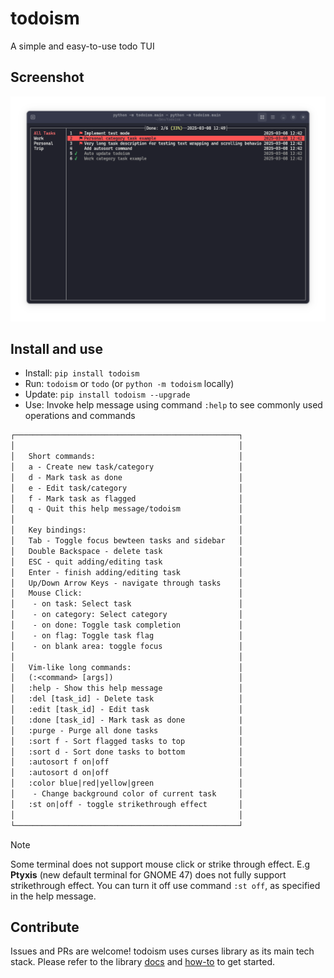 # todoism

A simple and easy-to-use todo TUI

## Screenshot

![UI](./assets/screenshot-v1.21.2.png)

## Install and use

- Install: `pip install todoism`
- Run: `todoism` or `todo` (or `python -m todoism` locally)
- Update: `pip install todoism --upgrade`
- Use: Invoke help message using command `:help` to see commonly used operations and commands

```txt
┌──────────────────────────────────────────────────┐
│                                                  │
│   Short commands:                                │
│   a - Create new task/category                   │
│   d - Mark task as done                          │
│   e - Edit task/category                         │
│   f - Mark task as flagged                       │
│   q - Quit this help message/todoism             │
│                                                  │
│   Key bindings:                                  │
│   Tab - Toggle focus bewteen tasks and sidebar   │
│   Double Backspace - delete task                 │
│   ESC - quit adding/editing task                 │
│   Enter - finish adding/editing task             │
│   Up/Down Arrow Keys - navigate through tasks    │
│   Mouse Click:                                   │
│    - on task: Select task                        │
│    - on category: Select category                │
│    - on done: Toggle task completion             │
│    - on flag: Toggle task flag                   │
│    - on blank area: toggle focus                 │
│                                                  │
│   Vim-like long commands:                        │
│   (:<command> [args])                            │
│   :help - Show this help message                 │
│   :del [task_id] - Delete task                   │
│   :edit [task_id] - Edit task                    │
│   :done [task_id] - Mark task as done            |
│   :purge - Purge all done tasks                  │
│   :sort f - Sort flagged tasks to top            │
│   :sort d - Sort done tasks to bottom            │
│   :autosort f on|off                             │
│   :autosort d on|off                             │
│   :color blue|red|yellow|green                   │
│    - Change background color of current task     │
│   :st on|off - toggle strikethrough effect       │
│                                                  │
└──────────────────────────────────────────────────┘
```

> [!NOTE]
> Some terminal does not support mouse click or strike through effect.
> E.g **Ptyxis** (new default terminal for GNOME 47) does not fully support strikethrough effect.
> You can turn it off use command `:st off`, as specified in the help message.

## Contribute

Issues and PRs are welcome! todoism uses curses library as its main tech stack. Please refer to the library [docs](https://docs.python.org/3/library/curses.html#module-curses) and [how-to](https://docs.python.org/3/howto/curses.html) to get started.
